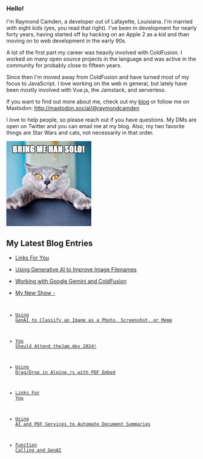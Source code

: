 ### Hello!

I'm Raymond Camden, a developer out of Lafayette, Louisiana. I'm married with eight kids (yes, you read that right). I've been in development for nearly forty years, having started off by hacking on an Apple 2 as a kid and than moving on to web development in the early 90s.

A lot of the first part my career was heavily involved with ColdFusion. I worked on many open source projects in the language and was active in the community for probably close to fifteen years. 

Since then I'm moved away from ColdFusion and have turned most of my focus to JavaScript. I love working on the web in general, but lately have been mostly involved with Vue.js, the Jamstack, and serverless. 

If you want to find out more about me, check out my [blog](https://www.raymondcamden.com) or follow me on Mastodon: <http://mastodon.social/@raymondcamden>

I love to help people, so please reach out if you have questions. My DMs are open on Twitter and you can email me at my blog. Also, my two favorite things are Star Wars and cats, not necessarily in that order.

![Star Wars cat](https://raw.githubusercontent.com/cfjedimaster/cfjedimaster/master/cat.jpg)

<!-- RSS -->
## My Latest Blog Entries

* [Links For You](https://www.raymondcamden.com/2024/01/28/links-for-you)

* [Using Generative AI to Improve Image Filenames](https://www.raymondcamden.com/2024/01/26/using-generative-ai-to-improve-image-filenames)

* [Working with Google Gemini and ColdFusion](https://www.raymondcamden.com/2024/01/23/working-with-google-gemini-and-coldfusion)

* [My New Show - <Code><Br>](https://www.raymondcamden.com/2024/01/22/my-new-show-codebr)

* [Using GenAI to Classify an Image as a Photo, Screenshot, or Meme](https://www.raymondcamden.com/2024/01/18/using-genai-to-classify-an-image-as-a-photo-screenshot-or-meme)

* [You Should Attend theJam.dev 2024!](https://www.raymondcamden.com/2024/01/17/you-should-attend-thejamdev)

* [Using Drag/Drop in Alpine.js with PDF Embed](https://www.raymondcamden.com/2024/01/16/using-dragdrop-in-alpinejs-with-pdf-embed)

* [Links For You](https://www.raymondcamden.com/2024/01/13/links-for-you)

* [Using AI and PDF Services to Automate Document Summaries](https://www.raymondcamden.com/2024/01/08/using-ai-and-pdf-services-to-automate-document-summaries)

* [Function Calling and GenAI](https://www.raymondcamden.com/2024/01/03/function-calling-and-genai)

<!-- ENDRSS -->

